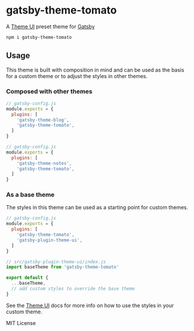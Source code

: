 
# gatsby-theme-tomato

A [Theme UI][] preset theme for [Gatsby][]

```sh
npm i gatsby-theme-tomato
```

## Usage

This theme is built with composition in mind and can be used as the basis for a custom theme or to adjust the styles in other themes.

### Composed with other themes

```js
// gatsby-config.js
module.exports = {
  plugins: [
    'gatsby-theme-blog',
    'gatsby-theme-tomato',
  ]
}
```

```js
// gatsby-config.js
module.exports = {
  plugins: [
    'gatsby-theme-notes',
    'gatsby-theme-tomato',
  ]
}
```

### As a base theme

The styles in this theme can be used as a starting point for custom themes.

```js
// gatsby-config.js
module.exports = {
  plugins: [
    'gatsby-theme-tomato',
    'gatsby-plugin-theme-ui',
  ]
}
```

```js
// src/gatsby-plugin-theme-ui/index.js
import baseTheme from 'gatsby-theme-tomato'

export default {
  ...baseTheme,
  // add custom styles to override the base theme
}
```

See the [Theme UI][] docs for more info on how to use the styles in your custom theme.

MIT License

[gatsby]: https://gatsbyjs.org
[theme ui]: https://theme-ui.com
